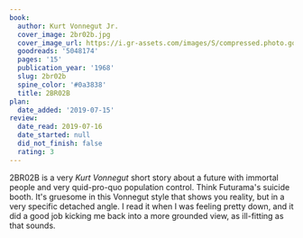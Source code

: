 ```yaml
---
book:
  author: Kurt Vonnegut Jr.
  cover_image: 2br02b.jpg
  cover_image_url: https://i.gr-assets.com/images/S/compressed.photo.goodreads.com/books/1328301776l/5048174.jpg
  goodreads: '5048174'
  pages: '15'
  publication_year: '1968'
  slug: 2br02b
  spine_color: '#0a3838'
  title: 2BR02B
plan:
  date_added: '2019-07-15'
review:
  date_read: 2019-07-16
  date_started: null
  did_not_finish: false
  rating: 3
---
```


2BR02B is a very *Kurt Vonnegut* short story about a future with immortal people and very quid-pro-quo population control. Think Futurama's suicide booth. It's gruesome in this Vonnegut style that shows you reality, but in a very specific detached angle. I read it when I was feeling pretty down, and it did a good job kicking me back into a more grounded view, as ill-fitting as that sounds.
